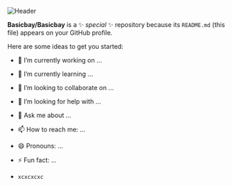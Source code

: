 ![Header](https://github.com/Basicbay/Basicbay/assets/151770227/b279aed7-c092-4a76-912a-e37277344e5a)

**Basicbay/Basicbay** is a ✨ _special_ ✨ repository because its `README.md` (this file) appears on your GitHub profile.

Here are some ideas to get you started:

- 🔭 I’m currently working on ...
- 🌱 I’m currently learning ...
- 👯 I’m looking to collaborate on ...
- 🤔 I’m looking for help with ...
- 💬 Ask me about ...
- 📫 How to reach me: ...
- 😄 Pronouns: ...
- ⚡ Fun fact: ...

- `xcxcxcxc`

